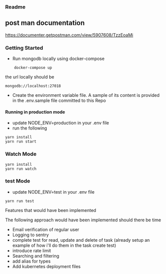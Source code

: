 ### Readme

## post man documentation
https://documenter.getpostman.com/view/5907608/TzzEoaMi

### Getting Started

- Run mongodb locally using docker-compose
```
    docker-compose up

```
the url locally should be  

```
mongodb://localhost:27018
```


- Create the environment variable file. A sample of its content is provided in the .env.sample file committed to this Repo



#### Running in production mode
- update NODE_ENV=production in your .env file
- run the following
```
yarn install
yarn run start

```

### Watch Mode 

```
yarn install
yarn run watch

```

### test Mode
- update NODE_ENV=test in your .env file

```
yarn run test
```

Features that would have been implemented 

The following approach would have been implemented should there be time

- Email verification of regular user 
- Logging to sentry
- complete test for read, update and delete of task (already setup an example of how i'll do them in the task create test)
- introduce rate limit
- Searching and filtering
- add alias for types
- Add kubernetes deployment files


